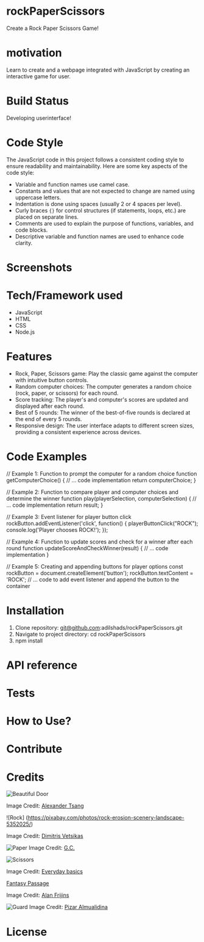 # rockPaperScissors

Create a Rock Paper Scissors Game!

# motivation 

Learn to create and a webpage integrated with JavaScript by creating an interactive 
game for user.

# Build Status

Developing userinterface!

# Code Style

The JavaScript code in this project follows a consistent coding style to ensure readability and maintainability. Here are some key aspects of the code style:

- Variable and function names use camel case.
- Constants and values that are not expected to change are named using uppercase letters.
- Indentation is done using spaces (usually 2 or 4 spaces per level).
- Curly braces `{}` for control structures (if statements, loops, etc.) are placed on separate lines.
- Comments are used to explain the purpose of functions, variables, and code blocks.
- Descriptive variable and function names are used to enhance code clarity.

# Screenshots

# Tech/Framework used

- JavaScript
- HTML
- CSS
- Node.js

# Features

- Rock, Paper, Scissors game: Play the classic game against the computer with intuitive button controls.
- Random computer choices: The computer generates a random choice (rock, paper, or scissors) for each round.
- Score tracking: The player's and computer's scores are updated and displayed after each round.
- Best of 5 rounds: The winner of the best-of-five rounds is declared at the end of every 5 rounds.
- Responsive design: The user interface adapts to different screen sizes, providing a consistent experience across devices.
# Code Examples

// Example 1: Function to prompt the computer for a random choice
function getComputerChoice() {
  // ... code implementation
  return computerChoice;
}

// Example 2: Function to compare player and computer choices and determine the winner
function play(playerSelection, computerSelection) {
  // ... code implementation
  return result;
}

// Example 3: Event listener for player button click
rockButton.addEventListener('click', function() {
  playerButtonClick("ROCK");
  console.log('Player chooses ROCK!');
});

// Example 4: Function to update scores and check for a winner after each round
function updateScoreAndCheckWinner(result) {
  // ... code implementation
}

// Example 5: Creating and appending buttons for player options
const rockButton = document.createElement('button');
rockButton.textContent = 'ROCK';
// ... code to add event listener and append the button to the container

# Installation

1. Clone repository: git@github.com:adilshads/rockPaperScissors.git
2. Navigate to project directory: cd rockPaperScissors
3. npm install

# API reference

# Tests

# How to Use? 

# Contribute

# Credits
![Beautiful Door](https://unsplash.com/@alexander_tsang?utm_source=unsplash&utm_medium=referral&utm_content=creditCopyText)

Image Credit: [Alexander Tsang](https://unsplash.com/@alexander_tsang)

![Rock] (https://pixabay.com/photos/rock-erosion-scenery-landscape-5352025/)

Image Credit: [Dimitris Vetsikas](https://pixabay.com/users/dimitrisvetsikas1969-1857980/)

![Paper](https://pixabay.com/photos/certificate-contract-document-proof-3177946/)
Image Credit: [G.C.](https://pixabay.com/users/garten-gg-201217/)

![Scissors](https://unsplash.com/photos/i0ROGKijuek)

Image Credit: [Everyday basics](https://unsplash.com/@zanardi)

[Fantasy Passage](https://pixabay.com/illustrations/passage-entrance-ice-dimension-7685853/)

Image Credit: [Alan Frijins](https://pixabay.com/users/alanfrijns-16705522/)

![Guard](https://pixabay.com/photos/silhoute-shadow-moon-knight-japan-4255470/)
Image Credit: [Pizar Almualidina](https://pixabay.com/users/pizar_kestrap-12044322/)

# License



  